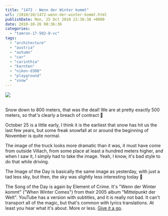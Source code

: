 ```yaml
---
title: "1472 - Wenn der Winter kommt"
url: /2010/10/1472-wenn-der-winter-kommt.html
publishDate: Mon, 25 Oct 2010 22:36:38 +0000
date: 2010-10-26 00:36:38
categories: 
  - "tamron-17-502-8-vc"
tags: 
  - "architecture"
  - "austria"
  - "autumn"
  - "car"
  - "carinthia"
  - "karnten"
  - "nikon-d300"
  - "playground"
  - "snow"
---
```

<div class="container">
<div class="center"><a target="_blank" href="https://d25zfm9zpd7gm5.cloudfront.net/1200x1200/2010/20101025_172216_ps.jpg"><img src="https://d25zfm9zpd7gm5.cloudfront.net/0600x0600/2010/20101025_172216_ps.jpg" /></a></div>
</div>
<br />

Snow down to 800 meters, that was the deal! We are at pretty exactly 500 meters, so that's clearly a breach of contract 🙂

October 25 is a little early, I think it is the earliest that snow has hit us the last few years, but some freak snowfall at or around the beginning of November is quite normal.

<a target="_blank" href="https://d25zfm9zpd7gm5.cloudfront.net/1200x1200/2010/20101025_151218.JPG"><img style="margin: 0pt 10px 0pt 0px; float: left;" src="https://d25zfm9zpd7gm5.cloudfront.net/0150x0150/2010/20101025_151218.JPG" alt="" border="0" /></a> The image of the truck looks more dramatic than it was, it must have come from outside Villach, from some place at least a hundred meters higher, and when I saw it, I simply had to take the image. Yeah, I know, it's bad style to do that while driving. 

 The Image of the Day is basically the same image as yesterday, with just a tad less sky, but then, the sky was slightly less interesting today 🙂

The Song of the Day is again by Element of Crime. It's "Wenn der Winter kommt" ("When Winter Comes") from their 2005 album "Mittelpunkt der Welt". YouTube has a version with subtitles, and it is really not bad. It can't transport all of the magic, but that's common with lyrics translations. At least you hear what it's about. More or less. <a target="_blank" href="http://www.youtube.com/watch?v=o7eDjz_di34&feature=related">Give it a go</a>.
